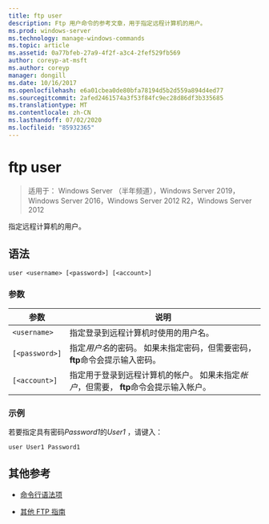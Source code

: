 ```yaml
---
title: ftp user
description: Ftp 用户命令的参考文章，用于指定远程计算机的用户。
ms.prod: windows-server
ms.technology: manage-windows-commands
ms.topic: article
ms.assetid: 0a77bfeb-27a9-4f2f-a3c4-2fef529fb569
author: coreyp-at-msft
ms.author: coreyp
manager: dongill
ms.date: 10/16/2017
ms.openlocfilehash: e6a01cbea0de80bfa78194d5b2d559a894d4ed77
ms.sourcegitcommit: 2afed2461574a3f53f84fc9ec28d86df3b335685
ms.translationtype: MT
ms.contentlocale: zh-CN
ms.lasthandoff: 07/02/2020
ms.locfileid: "85932365"
---
```

# <a name="ftp-user"></a>ftp user

> 适用于： Windows Server （半年频道），Windows Server 2019，Windows Server 2016，Windows Server 2012 R2，Windows Server 2012

指定远程计算机的用户。

## <a name="syntax"></a>语法

```
user <username> [<password>] [<account>]
```

### <a name="parameters"></a>参数

| 参数 | 说明 |
| --------- | ----------- |
| `<username>` | 指定登录到远程计算机时使用的用户名。 |
| `[<password>]` | 指定*用户名*的密码。 如果未指定密码，但需要密码， **ftp**命令会提示输入密码。 |
| `[<account>]` | 指定用于登录到远程计算机的帐户。 如果未指定*帐户*，但需要， **ftp**命令会提示输入帐户。 |

### <a name="examples"></a>示例

若要指定具有密码*Password1*的*User1* ，请键入：

```
user User1 Password1
```

## <a name="additional-references"></a>其他参考

- [命令行语法项](command-line-syntax-key.md)

- [其他 FTP 指南](https://docs.microsoft.com/previous-versions/orphan-topics/ws.10/cc756013(v=ws.10))
